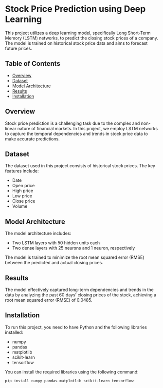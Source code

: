 # Stock Price Prediction using Deep Learning

This project utilizes a deep learning model, specifically Long Short-Term Memory (LSTM) networks, to predict the closing stock prices of a company. The model is trained on historical stock price data and aims to forecast future prices.

## Table of Contents

- [Overview](#overview)
- [Dataset](#dataset)
- [Model Architecture](#model-architecture)
- [Results](#results)
- [Installation](#installation)

## Overview

Stock price prediction is a challenging task due to the complex and non-linear nature of financial markets. In this project, we employ LSTM networks to capture the temporal dependencies and trends in stock price data to make accurate predictions.

## Dataset

The dataset used in this project consists of historical stock prices. The key features include:
- Date
- Open price
- High price
- Low price
- Close price
- Volume

## Model Architecture

The model architecture includes:
- Two LSTM layers with 50 hidden units each
- Two dense layers with 25 neurons and 1 neuron, respectively

The model is trained to minimize the root mean squared error (RMSE) between the predicted and actual closing prices.

## Results

The model effectively captured long-term dependencies and trends in the data by analyzing the past 60 days' closing prices of the stock, achieving a root mean squared error (RMSE) of 0.0485.

## Installation

To run this project, you need to have Python and the following libraries installed:

- numpy
- pandas
- matplotlib
- scikit-learn
- tensorflow

You can install the required libraries using the following command:

```bash
pip install numpy pandas matplotlib scikit-learn tensorflow
